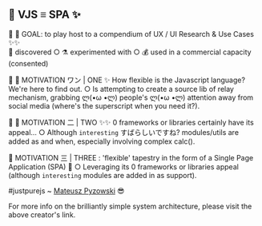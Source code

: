 ## 🧞‍ VJS ≡ SPA ✨

🧞‍ 🚩 GOAL: to play host to a compendium of UX / UI Research & Use Cases ✨✨  
👀 discovered      ○   ⚗️ experimented with    ○     💰 used in a commercial capacity (consented)

🧞‍ 🚩 MOTIVATION ワン | ONE ✨
How flexible is the Javascript language? We're here to find out. 
○ Is attempting to create a source lib of relay mechanism, grabbing  ლ(•ω •ლ)  people's ლ(•ω •ლ)  attention away from social media (where's the superscript when you need it?).   

🧞‍ 🚩 MOTIVATION 二 | TWO ✨✨
0 frameworks or libraries certainly have its appeal... 
○ Although `interesting` すばらしいですね? modules/utils are added as and when, especially involving complex calc(). 

🧞‍ MOTIVATION 三 | THREE : 'flexible' tapestry in the form of a Single Page Application (SPA) 🧞‍
○ Leveraging its 0 frameworks or libraries appeal (although `interesting` modules are added in as support). 

#justpurejs ~ [Mateusz Pyzowski](https://github.com/managervcf/vanilla-js-single-page-app) 😎

For more info on the brilliantly simple system architecture, please visit the above creator's link.

